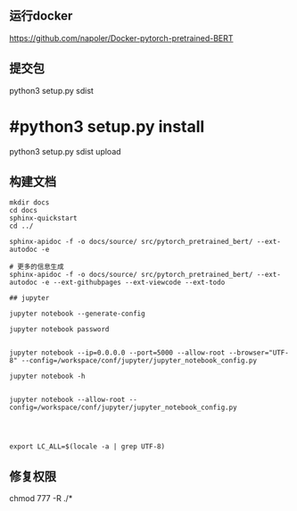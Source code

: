 ## 运行docker

https://github.com/napoler/Docker-pytorch-pretrained-BERT


## 提交包
python3 setup.py sdist
# #python3 setup.py install
python3 setup.py sdist upload


## 构建文档
```
mkdir docs
cd docs
sphinx-quickstart
cd ../

sphinx-apidoc -f -o docs/source/ src/pytorch_pretrained_bert/ --ext-autodoc -e

# 更多的信息生成
sphinx-apidoc -f -o docs/source/ src/pytorch_pretrained_bert/ --ext-autodoc -e --ext-githubpages --ext-viewcode --ext-todo

## jupyter

jupyter notebook --generate-config

jupyter notebook password


jupyter notebook --ip=0.0.0.0 --port=5000 --allow-root --browser="UTF-8" --config=/workspace/conf/jupyter/jupyter_notebook_config.py

jupyter notebook -h


jupyter notebook --allow-root --config=/workspace/conf/jupyter/jupyter_notebook_config.py




export LC_ALL=$(locale -a | grep UTF-8)

```

## 修复权限

 chmod 777 -R ./* 

